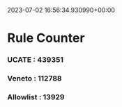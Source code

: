 2023-07-02 16:56:34.930990+00:00
# Rule Counter 
 ### UCATE : 439351

 ### Veneto : 112788

 ### Allowlist : 13929